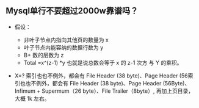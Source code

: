 ## Mysql单行不要超过2000w靠谱吗？
- 假设：
    - 非叶子节点内指向其他页的数量为 x
    - 叶子节点内能容纳的数据行数为 y
    - B+ 数的层数为 z
    - Total =x^(z-1) *y 也就是说总数会等于 x 的 z-1 次方 与 Y 的乘积。
  
- X=? 索引也也不例外，都会有 File Header (38 byte)、Page Header (56索引也也不例外，都会有 File Header (38 byte)、Page Header (56Byte)、Infimum + Supermum（26 byte）、File Trailer（8byte）, 再加上页目录，大概 1k 左右。

